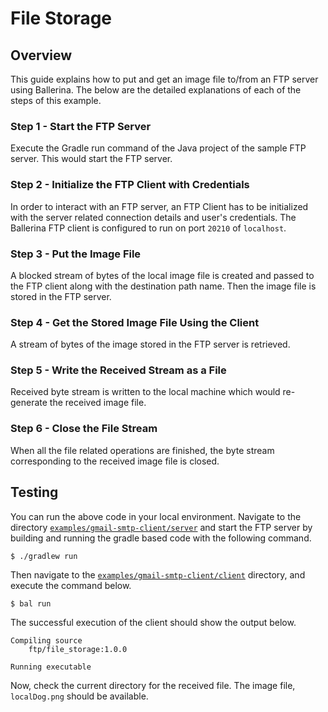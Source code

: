# File Storage

## Overview

This guide explains how to put and get an image file to/from an FTP server using Ballerina.
The below are the detailed explanations of each of the steps of this example.

### Step 1 - Start the FTP Server

Execute the Gradle run command of the Java project of the sample FTP server. This would start the FTP server.

### Step 2 - Initialize the FTP Client with Credentials

In order to interact with an FTP server, an FTP Client has to be initialized with the server related connection details
and user's credentials. The Ballerina FTP client is configured to run on port `20210` of `localhost`.

### Step 3 - Put the Image File

A blocked stream of bytes of the local image file is created and passed to the FTP client along with the destination
path name.
Then the image file is stored in the FTP server.

### Step 4 - Get the Stored Image File Using the Client

A stream of bytes of the image stored in the FTP server is retrieved.

### Step 5 - Write the Received Stream as a File

Received byte stream is written to the local machine which would re-generate the received image file.

### Step 6 - Close the File Stream

When all the file related operations are finished, the byte stream corresponding to the received image file is closed.


## Testing

You can run the above code in your local environment. Navigate to the directory
[`examples/gmail-smtp-client/server`](./server) and start the FTP server by building and running the gradle based code
with the following command.
```shell
$ ./gradlew run
```

Then navigate to the [`examples/gmail-smtp-client/client`](./client) directory, and execute the command below.
```shell
$ bal run
```

The successful execution of the client should show the output below.
```shell
Compiling source
	ftp/file_storage:1.0.0

Running executable
```

Now, check the current directory for the received file. The image file, `localDog.png` should be available.
